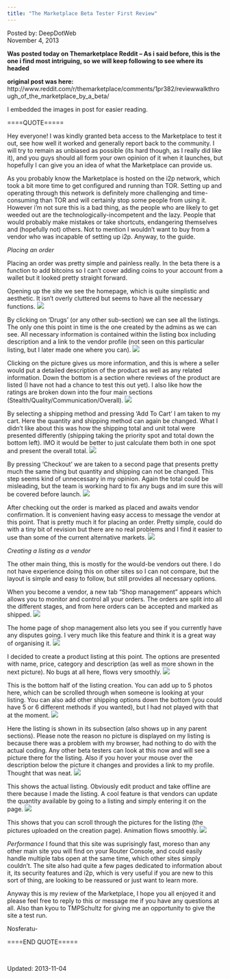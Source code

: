 ```yaml
---
title: "The Marketplace Beta Tester First Review"
---
```

    
<span>Posted by: DeepDotWeb </span>    
<span>November 4, 2013</span>

        
<p><strong>Was posted today on Themarketplace Reddit &#8211; As i said before, this is the one i find most intriguing, so we will keep following to see where its headed</strong></p>
<p><strong>original post was here:</strong> http://www.reddit.com/r/themarketplace/comments/1pr382/reviewwalkthrough_of_the_marketplace_by_a_beta/</p>
<p>I embedded the images in post for easier reading.</p>
<p>====QUOTE=====</p>
<div>
<div>
<p>Hey everyone! I was kindly granted beta access to the Marketplace to test it out, see how well it worked and generally report back to the community. I will try to remain as unbiased as possible (its hard though, as I really did like it), and you guys should all form your own opinion of it when it launches, but hopefully I can give you an idea of what the Marketplace can provide us.</p>
<p>As you probably know the Marketplace is hosted on the i2p network, which took a bit more time to get configured and running than TOR. Setting up and operating through this network is definitely more challenging and time-consuming than TOR and will certainly stop some people from using it. However i&#8217;m not sure this is a bad thing, as the people who are likely to get weeded out are the technologically-incompetent and the lazy. People that would probably make mistakes or take shortcuts, endangering themselves and (hopefully not) others. Not to mention I wouldn&#8217;t want to buy from a vendor who was incapable of setting up i2p. Anyway, to the guide.</p>
<p><em>Placing an order</em></p>
<p>Placing an order was pretty simple and painless really. In the beta there is a function to add bitcoins so I can&#8217;t cover adding coins to your account from a wallet but it looked pretty straight forward.</p>
<p>Opening up the site we see the homepage, which is quite simplistic and aesthetic. It isn&#8217;t overly cluttered but seems to have all the necessary functions. 

<img src="/imgs/2013/11/1.png"/>
<p>By clicking on &#8216;Drugs&#8217; (or any other sub-section) we can see all the listings. The only one this point in time is the one created by the admins as we can see. All necessary information is contained within the listing box including description and a link to the vendor profile (not seen on this particular listing, but I later made one where you can). 

<img src="/imgs/2013/11/2.png"/>
<p>Clicking on the picture gives us more information, and this is where a seller would put a detailed description of the product as well as any related information. Down the bottom is a section where reviews of the product are listed (I have not had a chance to test this out yet). I also like how the ratings are broken down into the four main sections (Stealth/Quality/Communication/Overall). 

<img src="/imgs/2013/11/3.png"/>
<p>By selecting a shipping method and pressing &#8216;Add To Cart&#8217; I am taken to my cart. Here the quantity and shipping method can again be changed. What I didn&#8217;t like about this was how the shipping total and unit total were presented differently (shipping taking the priority spot and total down the bottom left). IMO it would be better to just calculate them both in one spot and present the overall total. 

<img src="/imgs/2013/11/4.png"/>
<p>By pressing &#8216;Checkout&#8217; we are taken to a second page that presents pretty much the same thing but quantity and shipping can not be changed. This step seems kind of unnecessary in my opinion. Again the total could be misleading, but the team is working hard to fix any bugs and im sure this will be covered before launch. 

<img src="/imgs/2013/11/5.png"/>
<p>After checking out the order is marked as placed and awaits vendor confirmation. It is convenient having easy access to message the vendor at this point. That is pretty much it for placing an order. Pretty simple, could do with a tiny bit of revision but there are no real problems and I find it easier to use than some of the current alternative markets. 

<img src="/imgs/2013/11/6.png"/>
<p><em>Creating a listing as a vendor</em></p>
<p>The other main thing, this is mostly for the would-be vendors out there. I do not have experience doing this on other sites so I can not compare, but the layout is simple and easy to follow, but still provides all necessary options.</p>
<p>When you become a vendor, a new tab &#8220;Shop management&#8221; appears which allows you to monitor and control all your orders. The orders are split into all the different stages, and from here orders can be accepted and marked as shipped. 

<img src="/imgs/2013/11/7.png"/>
<p>The home page of shop management also lets you see if you currently have any disputes going. I very much like this feature and think it is a great way of organising it. 

<img src="/imgs/2013/11/8.png"/>
<p>I decided to create a product listing at this point. The options are presented with name, price, category and description (as well as more shown in the next picture). No bugs at all here, flows very smoothly. 

<img src="/imgs/2013/11/9.png"/>
<p>This is the bottom half of the listing creation. You can add up to 5 photos here, which can be scrolled through when someone is looking at your listing. You can also add other shipping options down the bottom (you could have 5 or 6 different methods if you wanted), but I had not played with that at the moment. 

<img src="/imgs/2013/11/10.png"/>
<p>Here the listing is shown in its subsection (also shows up in any parent sections). Please note the reason no picture is displayed on my listing is because there was a problem with my browser, had nothing to do with the actual coding. Any other beta testers can look at this now and will see a picture there for the listing. Also if you hover your mouse over the description below the picture it changes and provides a link to my profile. Thought that was neat. 

<img src="/imgs/2013/11/11.png"/>
<p>This shows the actual listing. Obviously edit product and take offline are there because I made the listing. A cool feature is that vendors can update the quantity available by going to a listing and simply entering it on the page. 

<img src="/imgs/2013/11/12.png"/>
<p>This shows that you can scroll through the pictures for the listing (the pictures uploaded on the creation page). Animation flows smoothly. 

<img src="/imgs/2013/11/13.png"/>
<p><em>Performance</em> I found that this site was suprisingly fast, moreso than any other main site you will find on your Router Console, and could easily handle multiple tabs open at the same time, which other sites simply couldn&#8217;t. The site also had quite a few pages dedicated to information about it, its security features and i2p, which is very useful if you are new to this sort of thing, are looking to be reassured or just want to learn more.</p>
<p>Anyway this is my review of the Marketplace, I hope you all enjoyed it and please feel free to reply to this or message me if you have any questions at all. Also than kyou to TMPSchultz for giving me an opportunity to give the site a test run.</p>
<p>Nosferatu-</p>
</div>
</div>
<p>====END QUOTE=====</p>
<p>&nbsp;</p>
    
    


Updated: 2013-11-04